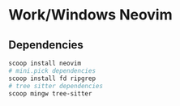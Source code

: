 # Work/Windows Neovim

## Dependencies

```powershell
scoop install neovim
# mini.pick dependencies
scoop install fd ripgrep
# tree sitter dependencies
scoop mingw tree-sitter
```
